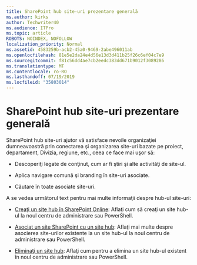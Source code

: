```yaml
---
title: SharePoint hub site-uri prezentare generală
ms.author: kirks
author: Techwriter40
ms.audience: ITPro
ms.topic: article
ROBOTS: NOINDEX, NOFOLLOW
localization_priority: Normal
ms.assetid: 4583259b-acb2-45a0-9469-2abe496011ab
ms.openlocfilehash: 81e5e2da24e4d56e13d3d411b25f26c6ef04c7e9
ms.sourcegitcommit: f81c56dd4ae7cb2eedc383dd671b9012f3089286
ms.translationtype: MT
ms.contentlocale: ro-RO
ms.lasthandoff: 07/19/2019
ms.locfileid: "35803014"
---
```

# <a name="sharepoint-hub-sites-overview"></a>SharePoint hub site-uri prezentare generală

SharePoint hub site-uri ajutor vă satisface nevoile organizaţiei dumneavoastră prin conectarea şi organizarea site-uri bazate pe proiect, departament, Divizia, regiune, etc., ceea ce face mai uşor să:

- Descoperiţi legate de conţinut, cum ar fi ştiri şi alte activităţi de site-ul.

- Aplica navigare comună şi branding în site-uri asociate. 

- Căutare în toate asociate site-uri.

A se vedea următorul text pentru mai multe informaţii despre hub-ul site-uri:
- [Creaţi un site hub în SharePoint Online](https://docs.microsoft.com/sharepoint/create-hub-site): Aflaţi cum să creaţi un site hub-ul la noul centru de administrare sau PowerShell.

- [Asociat un site SharePoint cu un site hub](https://support.office.com/article/associate-a-sharepoint-site-with-a-hub-site-ae0009fd-af04-4d3d-917d-88edb43efc05): Aflaţi mai multe despre asocierea site-urilor existente la un site hub-ul la noul centru de administrare sau PowerShell.

- [Eliminaţi un site hub](https://docs.microsoft.com/sharepoint/remove-hub-site): Aflaţi cum pentru a elimina un site hub-ul existent în noul centru de administrare sau PowerShell.

